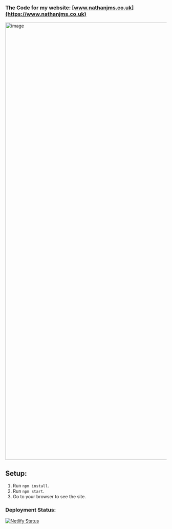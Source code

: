 ### The Code for my website: [www.nathanjms.co.uk](https://www.nathanjms.co.uk)

<img width="1364" alt="image" src="https://user-images.githubusercontent.com/64075030/142467742-ede8fccc-0cea-420d-92d7-82edaddde310.png">


## Setup:

1. Run `npm install`.
2. Run `npm start`.
3. Go to your browser to see the site.

### Deployment Status:
[![Netlify Status](https://api.netlify.com/api/v1/badges/efa3c793-375f-4053-8add-0e9fef4f00d3/deploy-status)](https://app.netlify.com/sites/nathanjms/deploys)
